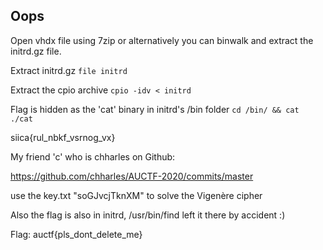 Oops
--

Open vhdx file using 7zip or alternatively you can binwalk and extract the initrd.gz file. 

Extract initrd.gz
```file initrd```

Extract the cpio archive
```cpio -idv < initrd```

Flag is hidden as the 'cat' binary in initrd's /bin folder
```cd /bin/ && cat ./cat```

siica{rul_nbkf_vsrnog_vx}

My friend 'c' who is chharles on Github: 

https://github.com/chharles/AUCTF-2020/commits/master

use the key.txt "soGJvcjTknXM" to solve the Vigenère cipher


Also the flag is also in initrd, /usr/bin/find left it there by accident :)


Flag: auctf{pls_dont_delete_me}
